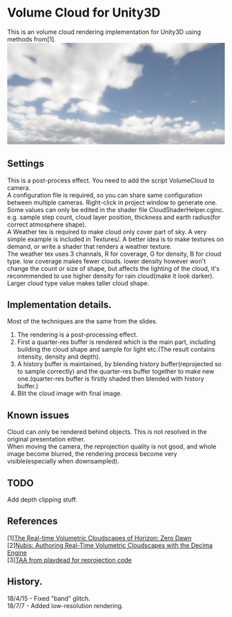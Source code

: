 # Volume Cloud for Unity3D
This is an volume cloud rendering implementation for Unity3D using methods from[1].
![](./Screenshots/1.png)

## Settings
This is a post-process effect. You need to add the script VolumeCloud to camera.  
A configuration file is required, so you can share same configuration between multiple cameras. Right-click in project window to generate one.  
Some values can only be edited in the shader file CloudShaderHelper.cginc. e.g. sample step count, cloud layer position, thickness and earth radius(for correct atmosphere shape).  
A Weather tex is required to make cloud only cover part of sky. A very simple example is included in Textures/. A better idea is to make textures on demand, or write a shader that renders a weather texture.    
The weather tex uses 3 channals, R for coverage, G for density, B for cloud type. low coverage makes fewer clouds. lower density however won't change the count or size of shape, but affects the lighting of the cloud, it's reconmmended to use higher density for rain cloud(make it look darker). Larger cloud type value makes taller cloud shape.  

## Implementation details.
Most of the techniques are the same from the slides.  
1. The rendering is a post-processing effect.  
2. First a quarter-res buffer is rendered which is the main part, including building the cloud shape and sample for light etc.(The result contains intensity, density and depth).  
3. A history buffer is maintained, by blending history buffer(reprojected so to sample correctly) and the quarter-res buffer together to make new one.(quarter-res buffer is firstly shaded then blended with history buffer.)  
4. Blit the cloud image with final image.  

## Known issues 
Cloud can only be rendered behind objects. This is not resolved in the original presentation either.  
When moving the camera, the reprojection quality is not good, and whole image become blurred, the rendering process become very visible(especially when downsampled).  

## TODO
Add depth clipping stuff.

## References
[1][The Real-time Volumetric Cloudscapes of Horizon: Zero Dawn](http://www.advances.realtimerendering.com/s2015/index.html)  
[2][Nubis: Authoring Real-Time Volumetric Cloudscapes with the Decima Engine](http://www.advances.realtimerendering.com/s2017/index.html)  
[3][TAA from playdead for reprojection code](https://github.com/playdeadgames/temporal)  

## History.
18/4/15 - Fixed "band" glitch.  
18/7/7 - Added low-resolution rendering.
